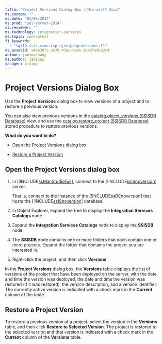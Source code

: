 ```yaml
---
title: "Project Versions Dialog Box | Microsoft Docs"
ms.custom: ""
ms.date: "03/06/2017"
ms.prod: "sql-server-2014"
ms.reviewer: ""
ms.technology: integration-services
ms.topic: conceptual
f1_keywords: 
  - "sql12.ssis.ssms.isprojectprop.versions.f1"
ms.assetid: a48a387c-2e70-45bc-be2e-26e57a9bb2c4
author: janinezhang
ms.author: janinez
manager: craigg
---
```

# Project Versions Dialog Box
  Use the **Project Versions** dialog box to view versions of a project and to restore a previous version.  
  
 You can also view previous versions in the [catalog.object_versions &#40;SSISDB Database&#41;](/sql/integration-services/system-views/catalog-object-versions-ssisdb-database) view, and use the [catalog.restore_project &#40;SSISDB Database&#41;](/sql/integration-services/system-stored-procedures/catalog-restore-project-ssisdb-database) stored procedure to restore previous versions.  
  
 **What do you want to do?**  
  
-   [Open the Project Versions dialog box](#open_dialog)  
  
-   [Restore a Project Version](#restore)  
  
##  <a name="open_dialog"></a> Open the Project Versions dialog box  
  
1.  In [!INCLUDE[ssManStudioFull](../../includes/ssmanstudiofull-md.md)], connect to the [!INCLUDE[ssISnoversion](../../../includes/ssisnoversion-md.md)] server.  
  
     That is, connect to the instance of the [!INCLUDE[ssDEnoversion](../../includes/ssdenoversion-md.md)] that hosts the [!INCLUDE[ssISnoversion](../../../includes/ssisnoversion-md.md)] database.  
  
2.  In Object Explorer, expand the tree to display the **Integration Services Catalogs** node.  
  
3.  Expand the **Integration Services Catalogs** node to display the **SSISDB** node.  
  
4.  The **SSISDB** node contains one or more folders that each contain one or more projects. Expand the folder that contains the project you are interested in.  
  
5.  Right-click the project, and then click **Versions**.  
  
 In the **Project Versions** dialog box, the **Versions** table displays the list of versions of the project that have been deployed on the server, with the date and time the version was deployed, the date and time the version was restored (if it was restored), the version description, and a version identifier. The currently active version is indicated with a check mark in the **Current** column of the table.  
  
##  <a name="restore"></a> Restore a Project Version  
 To restore a previous version of a project, select the version in the **Versions** table, and then click **Restore to Selected Version**. The project is restored to the selected version and that version is indicated with a check mark in the **Current** column of the **Versions** table.  
  
  
